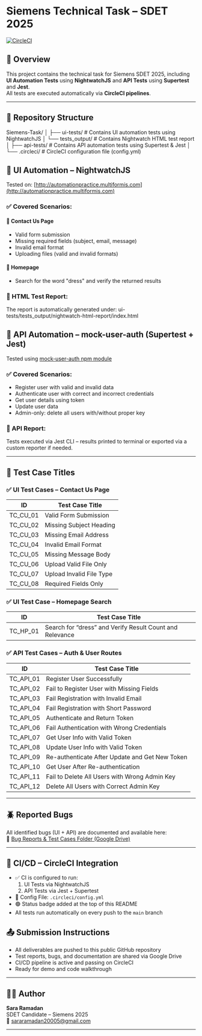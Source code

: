 # Siemens Technical Task – SDET 2025

[![CircleCI](https://circleci.com/gh/Siemens-Automation/Siemens-Task.svg?style=svg)](https://app.circleci.com/pipelines/circleci/5BG2cqNPqzyVashdvxMQwK)

## 📌 Overview

This project contains the technical task for Siemens SDET 2025, including **UI Automation Tests** using **NightwatchJS** and **API Tests** using **Supertest** and **Jest**.  
All tests are executed automatically via **CircleCI pipelines**.

---

## 📁 Repository Structure
Siemens-Task/
│
├── ui-tests/ # Contains UI automation tests using NightwatchJS
│ └── tests_output/ # Contains Nightwatch HTML test report
│
├── api-tests/ # Contains API automation tests using Supertest & Jest
│
└── .circleci/ # CircleCI configuration file (config.yml)
## 🚀 UI Automation – NightwatchJS

Tested on: [http://automationpractice.multiformis.com](http://automationpractice.multiformis.com)

### ✅ Covered Scenarios:

#### 🔹 Contact Us Page

- Valid form submission
- Missing required fields (subject, email, message)
- Invalid email format
- Uploading files (valid and invalid formats)

#### 🔹 Homepage

- Search for the word "dress" and verify the returned results

### 📄 HTML Test Report:
The report is automatically generated under:
ui-tests/tests_output/nightwatch-html-report/index.html
## 🧪 API Automation – mock-user-auth (Supertest + Jest)

Tested using [mock-user-auth npm module](https://www.npmjs.com/package/mock-user-auth)

### ✅ Covered Scenarios:

- Register user with valid and invalid data
- Authenticate user with correct and incorrect credentials
- Get user details using token
- Update user data
- Admin-only: delete all users with/without proper key

### 📄 API Report:
Tests executed via Jest CLI – results printed to terminal or exported via a custom reporter if needed.

---

## 📝 Test Case Titles

### ✅ UI Test Cases – Contact Us Page

| ID        | Test Case Title |
|-----------|------------------|
| TC_CU_01  | Valid Form Submission |
| TC_CU_02  | Missing Subject Heading |
| TC_CU_03  | Missing Email Address |
| TC_CU_04  | Invalid Email Format |
| TC_CU_05  | Missing Message Body |
| TC_CU_06  | Upload Valid File Only |
| TC_CU_07  | Upload Invalid File Type |
| TC_CU_08  | Required Fields Only |

### ✅ UI Test Case – Homepage Search

| ID        | Test Case Title |
|-----------|------------------|
| TC_HP_01  | Search for “dress” and Verify Result Count and Relevance |

### ✅ API Test Cases – Auth & User Routes

| ID         | Test Case Title |
|------------|------------------|
| TC_API_01  | Register User Successfully |
| TC_API_02  | Fail to Register User with Missing Fields |
| TC_API_03  | Fail Registration with Invalid Email |
| TC_API_04  | Fail Registration with Short Password |
| TC_API_05  | Authenticate and Return Token |
| TC_API_06  | Fail Authentication with Wrong Credentials |
| TC_API_07  | Get User Info with Valid Token |
| TC_API_08  | Update User Info with Valid Token |
| TC_API_09  | Re-authenticate After Update and Get New Token |
| TC_API_10  | Get User After Re-authentication |
| TC_API_11  | Fail to Delete All Users with Wrong Admin Key |
| TC_API_12  | Delete All Users with Correct Admin Key |

---

## 🪲 Reported Bugs

All identified bugs (UI + API) are documented and available here:  
📎 [Bug Reports & Test Cases Folder (Google Drive)](https://drive.google.com/drive/u/0/folders/1ET7xyBDdxSwWtfM0GU5yxYt8mZWrqhZK)

---

## 🔁 CI/CD – CircleCI Integration

- ✅ CI is configured to run:
  1. UI Tests via NightwatchJS
  2. API Tests via Jest + Supertest
- 📄 Config File: `.circleci/config.yml`
- 🟢 Status badge added at the top of this README
- All tests run automatically on every push to the `main` branch

## 📤 Submission Instructions

- All deliverables are pushed to this public GitHub repository
- Test reports, bugs, and documentation are shared via Google Drive
- CI/CD pipeline is active and passing on CircleCI
- Ready for demo and code walkthrough

---

## 👩‍💻 Author

**Sara Ramadan**  
SDET Candidate – Siemens 2025  
📧 sararamadan20005@gmail.com

---

